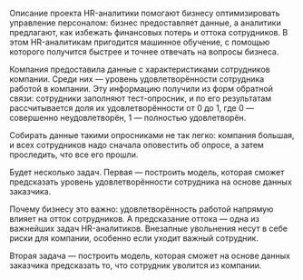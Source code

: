 Описание проекта
HR-аналитики помогают бизнесу оптимизировать управление персоналом: бизнес предоставляет данные, а аналитики предлагают, как избежать финансовых потерь и оттока сотрудников. В этом HR-аналитикам пригодится машинное обучение, с помощью которого получится быстрее и точнее отвечать на вопросы бизнеса.

Компания предоставила данные с характеристиками сотрудников компании. Среди них — уровень удовлетворённости сотрудника работой в компании. Эту информацию получили из форм обратной связи: сотрудники заполняют тест-опросник, и по его результатам рассчитывается доля их удовлетворённости от 0 до 1, где 0 — совершенно неудовлетворён, 1 — полностью удовлетворён.

Собирать данные такими опросниками не так легко: компания большая, и всех сотрудников надо сначала оповестить об опросе, а затем проследить, что все его прошли.

Будет несколько задач. Первая — построить модель, которая сможет предсказать уровень удовлетворённости сотрудника на основе данных заказчика.

Почему бизнесу это важно: удовлетворённость работой напрямую влияет на отток сотрудников. А предсказание оттока — одна из важнейших задач HR-аналитиков. Внезапные увольнения несут в себе риски для компании, особенно если уходит важный сотрудник.

Вторая задача — построить модель, которая сможет на основе данных заказчика предсказать то, что сотрудник уволится из компании.
